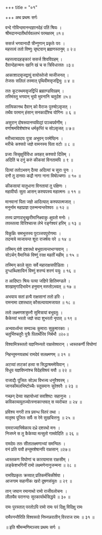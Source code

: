 +++
title = "०१"

+++
अथ प्रथमः सर्गः

वन्दे गोविन्दमानन्दज्ञानदेहं पतिं श्रियः ।  
श्रीमदानन्दतीर्थार्यवल्लभं परमक्षरम् ॥१॥

ससर्ज भगवानादौ त्रीन्गुणान् प्रकृतेः परः ।  
महत्तत्वं ततो विष्णुः सृष्टवान् ब्रह्मणस्तनुम् ॥ २॥

महत्तत्वादहङ्कारं ससर्ज शिवविग्रहम् ।  
दैवान्देहान्मनः खानि खं च स त्रिविधात्ततः ॥३॥

आकाशादसृजद्वायुं वायोस्तेजो व्यजीजनत् ।  
तेजसः सलिलं तस्मात् पृथिवीमसृजद्विभुः ॥ ४ ॥

ततः कूटस्थमसृजद्विधिं ब्रह्माण्डविग्रहम् ।  
तस्मिंस्तु भगवान् भूयो भुवनानि चतुर्दश ॥५॥

तात्विकानथ दैवान् को वैराजः पुरुषोऽसृजत् ।  
तथैव परमान् हंसान् सनकादींश्च योगिनः ॥ ६ ॥

असुरान् दोषरूपानप्यविद्यां पाञ्चपर्वणीम् ।  
वर्णाश्रमविशेषांश्च धर्मकृप्तिं च सोऽसृजत् ॥ ७॥

मरीच्यत्र्यादयः पुत्रा अभूवन् परमेष्ठिनः ।  
मरीचेः कश्यपो जज्ञे वामनस्य पिता वटोः ॥ ८ ॥

प्रजाः सिसृक्षुर्विविधा अवहत् कश्यपो दितिम् ।  
अदितिं च दनुं करुं कीकसां विनतामपि ॥ ९ ॥

दित्यां ततोऽभवन् दैत्या अदित्यां च सुराः पुनः ।  
दनौ तु दानवाः कद्रौ नागा नाना विषोल्चणाः ॥ १० ॥

कीकसायां यातुधाना विनतायां तु पक्षिणः ।  
महावीर्याः सुता आसन् कश्यपस्य महात्मनः ॥ ११ ॥

मानवानां पिता जज्ञे आदित्यात् कश्यपात्मजात् ।  
मनुर्नाम महाप्राज्ञ एतन्मन्वन्तरेश्वरः ॥ १२ ॥

तस्य प्राणादभूच्छ्ररीमानिक्ष्वाकुः क्षुवतो मनोः ।  
तपस्तत्वा विरिश्चात्स लेभे रङ्गेश्वरं हरिम् ॥ १३ ॥

विकुक्षिः समभूत्तस्य पुरञ्जयपुरोगमाः ।  
तदन्वये व्यजायन्त शूरा राजर्षयः परे ॥ १४ ॥

तस्मिन् वंशे दशरथो बभूवात्यन्तभाग्यवान् ।  
सोऽर्चन् वैमानिकं विष्णुं ररक्ष महतीं महीम् ॥ १५ ॥

तस्मिन् काले सुराः सर्वे महाराक्षसपीडिताः ।  
दुग्धाब्धिशायिनं विष्णुं शरण्यं शरणं ययुः ॥ १६ ॥

त आदिष्टाः श्रियः पत्या जज्ञिरे क्षितिमण्डले ।  
शाखामृगादिभावेन हनुमान् मरुतोऽभवत् ॥ १७ ॥

अभयाय सतां हत्यै राक्षसानां ततो हरिः ।  
रामनामा दशरथात् कौसल्यायामजायत ॥ १८ ॥

ततो लक्ष्मणशत्रुघ्नौ सुमित्रायां बभूवतुः ।  
कैकेय्यां भरतो जज्ञे सदा शुभरतो नृपात् ॥ १९ ॥

अभ्यवर्ध्यन्त सम्यञ्चः कुमाराः सुकुमारकाः ।  
चतुर्भिश्चतुरैः पुत्रैः पितार्थेरिव निर्बभौ ॥२०॥

विश्वामित्रस्ततो यज्ञनिघ्नतो राक्षसेश्वरान् । ध्वस्तकर्णी विघोणां

निहन्तुमनयन्नाथं रामदेवं सलक्ष्मणम् ॥ २१ ॥

अटव्यां ताटकां हत्वा स सिद्धाश्रममेयिवान् ।  
विधूय यज्ञविघ्नांश्च विदेहविषयं ययौ ॥ २२ ॥

राजाद्यैः पूजितः सोऽथ विभज्य धनुरैश्वरम् ।  
जानकीमलभिष्टोच्चैःः स्तूयमानः सुरेश्वरैः ॥ २३ ॥

गच्छन् देव्या सहायोध्यां सवशिष्टः सहानुजः ।  
कविकाव्ययुतज्योत्स्नाकान्तवत् स व्यरोचत ॥ २४ ॥

प्रविश्य नगरी तत्र प्रवन्ध पितरं तथा ।  
मातृश्व पूजितः सर्वैः स रेमे सुखचित्तनुः ॥ २५ ॥

रामराज्याभिषेकाय दध्रे दशरथो मनः ।  
निजघ्ने स तु कैकेय्या मत्सुतो गामवेदिति ॥ २६ ॥

रामदेवः ततः सीतालक्ष्मणाभ्यां समन्वितः ।  
वनं प्रति ययौ हन्तुमशेषानपि राक्षसान् ॥२७॥

ध्वस्तकण विघोणां च कारयामास राक्षसीम् ।  
लङ्केशभगिनीं रामो लक्ष्मणेनानुजन्मना ॥ २८ ॥

रामविप्रकृतः क्रव्यात् प्रतिकर्मचिकीर्षया ।  
आजगाम सहानीकः खरो दूषणसंयुतः ॥ २९ ॥

तान् जघान रमानाथो रामो राजीवलोचनः ।  
लीलयैव परानन्दः सुरकार्यार्थसिद्धये ॥ ३० ॥

रामः पुरस्तात् परतोऽपि रामो रामः परं दिक्षु विदिक्षु रामः

रामैरनन्तैरिति विश्वरूपो निघ्नन्नरातीन् विरराज रामः ॥ ३१ ॥

॥ इति श्रीमन्मणिमञ्जय प्रथमः सर्गः ॥
